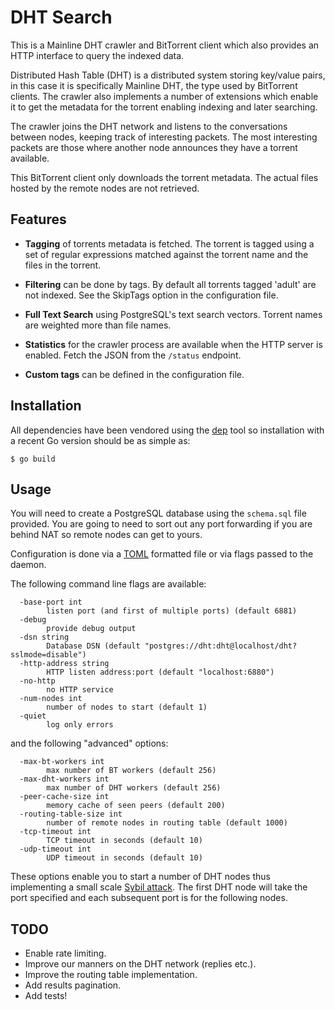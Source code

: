 # DHT Search

This is a Mainline DHT crawler and BitTorrent client which also provides an
HTTP interface to query the indexed data.

Distributed Hash Table (DHT) is a distributed system storing key/value pairs,
in this case it is specifically Mainline DHT, the type used by BitTorrent
clients. The crawler also implements a number of extensions which enable it to
get the metadata for the torrent enabling indexing and later searching.

The crawler joins the DHT network and listens to the conversations between
nodes, keeping track of interesting packets. The most interesting packets are
those where another node announces they have a torrent available.

This BitTorrent client only downloads the torrent metadata. The actual files
hosted by the remote nodes are not retrieved.

## Features

- **Tagging** of torrents metadata is fetched. The torrent is tagged using a
  set of regular expressions matched against the torrent name and the files in
  the torrent.

- **Filtering** can be done by tags. By default all torrents tagged 'adult' are
  not indexed. See the SkipTags option in the configuration file.

- **Full Text Search** using PostgreSQL's text search vectors. Torrent names
  are weighted more than file names.

- **Statistics** for the crawler process are available when the HTTP server is
  enabled. Fetch the JSON from the `/status` endpoint.

- **Custom tags** can be defined in the configuration file.

## Installation

All dependencies have been vendored using the
[dep](https://github.com/golang/dep) tool so installation with a recent Go
version should be as simple as:

```shell
$ go build
```

## Usage

You will need to create a PostgreSQL database using the `schema.sql` file
provided. You are going to need to sort out any port forwarding if you are
behind NAT so remote nodes can get to yours.

Configuration is done via a [TOML](https://github.com/toml-lang/toml) formatted
file or via flags passed to the daemon.

The following command line flags are available:

      -base-port int
            listen port (and first of multiple ports) (default 6881)
      -debug
            provide debug output
      -dsn string
            Database DSN (default "postgres://dht:dht@localhost/dht?sslmode=disable")
      -http-address string
            HTTP listen address:port (default "localhost:6880")
      -no-http
            no HTTP service
      -num-nodes int
            number of nodes to start (default 1)
      -quiet
            log only errors

and the following "advanced" options:

      -max-bt-workers int
            max number of BT workers (default 256)
      -max-dht-workers int
            max number of DHT workers (default 256)
      -peer-cache-size int
            memory cache of seen peers (default 200)
      -routing-table-size int
            number of remote nodes in routing table (default 1000)
      -tcp-timeout int
            TCP timeout in seconds (default 10)
      -udp-timeout int
            UDP timeout in seconds (default 10)

These options enable you to start a number of DHT nodes thus implementing a
small scale [Sybil attack](https://en.wikipedia.org/wiki/Sybil_attack). The
first DHT node will take the port specified and each subsequent port is for the
following nodes.

## TODO

- Enable rate limiting.
- Improve our manners on the DHT network (replies etc.).
- Improve the routing table implementation.
- Add results pagination.
- Add tests!
